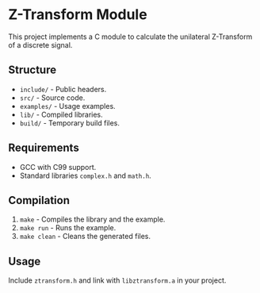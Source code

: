 # Z-Transform Module

This project implements a C module to calculate the unilateral Z-Transform of a discrete signal.

## Structure

- `include/` - Public headers.
- `src/` - Source code.
- `examples/` - Usage examples.
- `lib/` - Compiled libraries.
- `build/` - Temporary build files.

## Requirements

- GCC with C99 support.
- Standard libraries `complex.h` and `math.h`.

## Compilation

1. `make` - Compiles the library and the example.
2. `make run` - Runs the example.
3. `make clean` - Cleans the generated files.

## Usage

Include `ztransform.h` and link with `libztransform.a` in your project.